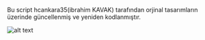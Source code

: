 Bu script hcankara35(ibrahim KAVAK) tarafından orjinal tasarımların üzerinde güncellenmiş ve yeniden kodlanmıştır.


![alt text](https://www.fivemturk.com/data/attachments/18/18331-ce1031139d348dd698514709df55f48c.jpg)